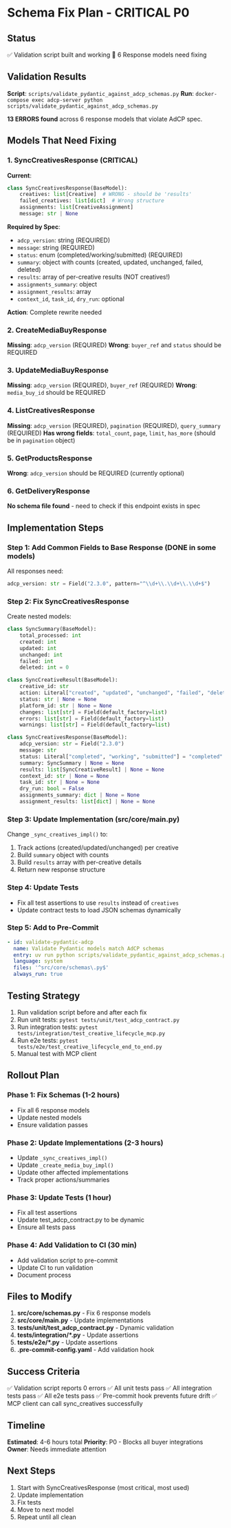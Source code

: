# Schema Fix Plan - CRITICAL P0

## Status
✅ Validation script built and working
🔴 6 Response models need fixing

## Validation Results

**Script**: `scripts/validate_pydantic_against_adcp_schemas.py`
**Run**: `docker-compose exec adcp-server python scripts/validate_pydantic_against_adcp_schemas.py`

**13 ERRORS found** across 6 response models that violate AdCP spec.

## Models That Need Fixing

### 1. SyncCreativesResponse (CRITICAL)
**Current**:
```python
class SyncCreativesResponse(BaseModel):
    creatives: list[Creative]  # WRONG - should be 'results'
    failed_creatives: list[dict]  # Wrong structure
    assignments: list[CreativeAssignment]
    message: str | None
```

**Required by Spec**:
- `adcp_version`: string (REQUIRED)
- `message`: string (REQUIRED)
- `status`: enum (completed/working/submitted) (REQUIRED)
- `summary`: object with counts (created, updated, unchanged, failed, deleted)
- `results`: array of per-creative results (NOT creatives!)
- `assignments_summary`: object
- `assignment_results`: array
- `context_id`, `task_id`, `dry_run`: optional

**Action**: Complete rewrite needed

### 2. CreateMediaBuyResponse
**Missing**: `adcp_version` (REQUIRED)
**Wrong**: `buyer_ref` and `status` should be REQUIRED

### 3. UpdateMediaBuyResponse
**Missing**: `adcp_version` (REQUIRED), `buyer_ref` (REQUIRED)
**Wrong**: `media_buy_id` should be REQUIRED

### 4. ListCreativesResponse
**Missing**: `adcp_version` (REQUIRED), `pagination` (REQUIRED), `query_summary` (REQUIRED)
**Has wrong fields**: `total_count`, `page`, `limit`, `has_more` (should be in `pagination` object)

### 5. GetProductsResponse
**Wrong**: `adcp_version` should be REQUIRED (currently optional)

### 6. GetDeliveryResponse
**No schema file found** - need to check if this endpoint exists in spec

## Implementation Steps

### Step 1: Add Common Fields to Base Response (DONE in some models)
All responses need:
```python
adcp_version: str = Field("2.3.0", pattern="^\\d+\\.\\d+\\.\\d+$")
```

### Step 2: Fix SyncCreativesResponse
Create nested models:
```python
class SyncSummary(BaseModel):
    total_processed: int
    created: int
    updated: int
    unchanged: int
    failed: int
    deleted: int = 0

class SyncCreativeResult(BaseModel):
    creative_id: str
    action: Literal["created", "updated", "unchanged", "failed", "deleted"]
    status: str | None = None
    platform_id: str | None = None
    changes: list[str] = Field(default_factory=list)
    errors: list[str] = Field(default_factory=list)
    warnings: list[str] = Field(default_factory=list)

class SyncCreativesResponse(BaseModel):
    adcp_version: str = Field("2.3.0")
    message: str
    status: Literal["completed", "working", "submitted"] = "completed"
    summary: SyncSummary | None = None
    results: list[SyncCreativeResult] | None = None
    context_id: str | None = None
    task_id: str | None = None
    dry_run: bool = False
    assignments_summary: dict | None = None
    assignment_results: list[dict] | None = None
```

### Step 3: Update Implementation (src/core/main.py)
Change `_sync_creatives_impl()` to:
1. Track actions (created/updated/unchanged) per creative
2. Build `summary` object with counts
3. Build `results` array with per-creative details
4. Return new response structure

### Step 4: Update Tests
- Fix all test assertions to use `results` instead of `creatives`
- Update contract tests to load JSON schemas dynamically

### Step 5: Add to Pre-Commit
```yaml
- id: validate-pydantic-adcp
  name: Validate Pydantic models match AdCP schemas
  entry: uv run python scripts/validate_pydantic_against_adcp_schemas.py --strict
  language: system
  files: '^src/core/schemas\.py$'
  always_run: true
```

## Testing Strategy

1. Run validation script before and after each fix
2. Run unit tests: `pytest tests/unit/test_adcp_contract.py`
3. Run integration tests: `pytest tests/integration/test_creative_lifecycle_mcp.py`
4. Run e2e tests: `pytest tests/e2e/test_creative_lifecycle_end_to_end.py`
5. Manual test with MCP client

## Rollout Plan

### Phase 1: Fix Schemas (1-2 hours)
- Fix all 6 response models
- Update nested models
- Ensure validation passes

### Phase 2: Update Implementations (2-3 hours)
- Update `_sync_creatives_impl()`
- Update `_create_media_buy_impl()`
- Update other affected implementations
- Track proper actions/summaries

### Phase 3: Update Tests (1 hour)
- Fix all test assertions
- Update test_adcp_contract.py to be dynamic
- Ensure all tests pass

### Phase 4: Add Validation to CI (30 min)
- Add validation script to pre-commit
- Update CI to run validation
- Document process

## Files to Modify

1. **src/core/schemas.py** - Fix 6 response models
2. **src/core/main.py** - Update implementations
3. **tests/unit/test_adcp_contract.py** - Dynamic validation
4. **tests/integration/*.py** - Update assertions
5. **tests/e2e/*.py** - Update assertions
6. **.pre-commit-config.yaml** - Add validation hook

## Success Criteria

✅ Validation script reports 0 errors
✅ All unit tests pass
✅ All integration tests pass
✅ All e2e tests pass
✅ Pre-commit hook prevents future drift
✅ MCP client can call sync_creatives successfully

## Timeline

**Estimated**: 4-6 hours total
**Priority**: P0 - Blocks all buyer integrations
**Owner**: Needs immediate attention

## Next Steps

1. Start with SyncCreativesResponse (most critical, most used)
2. Update implementation
3. Fix tests
4. Move to next model
5. Repeat until all clean
